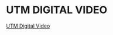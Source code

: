 <h1><b>UTM DIGITAL VIDEO</b></h1>

[UTM Digital Video](https://youtu.be/f2x8XkepAqs?si=WQeli6pMg_TfR3YM)
